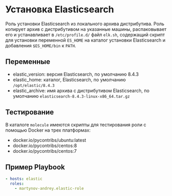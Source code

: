 Установка Elasticsearch
=========

Роль установки Elasticsearch из локального архива дистрибутива. Роль копирует архив с дистрибутивом на указанные машины, распаковывает его и устанавливает в `/etc/profile.d/` файл `elk.sh`, содержащий скрипт для установки переменной `ES_HOME` на каталог установки Elasticsearch и добавления `$ES_HOME/bin` к `PATH`.

Переменные
--------------

- elastic_version: версия Elasticsearch, по умолчанию 8.4.3
- elastic_home: каталог, Elasticsearch, по умолчанию `/opt/elastic/8.4.3`
- elastic_archive: имя архива с дистрибутивом Elasticsearch, по умолчанию `elasticsearch-8.4.3-linux-x86_64.tar.gz`

Тестирование
----------------

В каталоге `molecule` имеются скрипты для тестирования роли с помощью Docker на трех платформах:

- docker.io/pycontribs/ubuntu:latest
- docker.io/pycontribs/centos:8
- docker.io/pycontribs/centos:7

Пример Playbook
----------------
```yaml
- hosts: elastic
  roles:
    - martynov-andrey.elastic-role
```